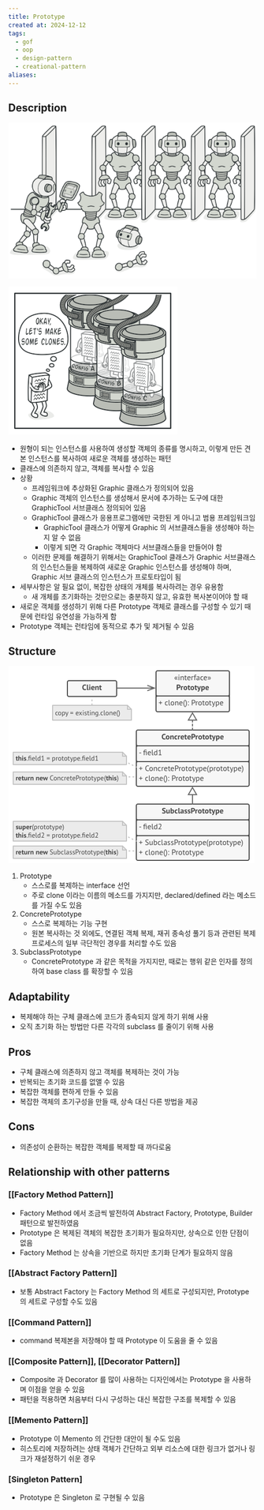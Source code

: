 ```yaml
---
title: Prototype
created at: 2024-12-12
tags:
  - gof
  - oop
  - design-pattern
  - creational-pattern
aliases:
---
```


## Description

![Untitled](../../../../_assets/oop/Untitled%2037.png)

![Untitled](../../../../_assets/oop/Untitled%2038.png)

- 원형이 되는 인스턴스를 사용하여 생성할 객체의 종류를 명시하고, 이렇게 만든 견본 인스턴스를 복사하여 새로운 객체를 생성하는 패턴
- 클래스에 의존하지 않고, 객체를 복사할 수 있음
- 상황
  - 프레임워크에 추상화된 Graphic 클래스가 정의되어 있음
  - Graphic 객체의 인스턴스를 생성해서 문서에 추가하는 도구에 대한 GraphicTool 서브클래스 정의되어 있음
  - GraphicTool 클래스가 응용프로그램에만 국한된 게 아니고 범용 프레임워크임
    - GraphicTool 클래스가 어떻게 Graphic 의 서브클래스들을 생성해야 하는지 알 수 없음
    - 이렇게 되면 각 Graphic 객체마다 서브클래스들을 만들어야 함
  - 이러한 문제를 해결하기 위해서는 GraphicTool 클래스가 Graphic 서브클래스의 인스턴스들을 복제하여 새로운 Graphic 인스턴스를 생성해야 하며, Graphic 서브 클래스의 인스턴스가 프로토타입이 됨
- 세부사항은 알 필요 없이, 복잡한 상태의 개체를 복사하려는 경우 유용함
  - 새 개체를 초기화하는 것만으로는 충분하지 않고, 유효한 복사본이어야 할 때
- 새로운 객체를 생성하기 위해 다른 Prototype 객체로 클래스를 구성할 수 있기 때문에 런타임 유연성을 가능하게 함
- Prototype 객체는 런타임에 동적으로 추가 및 제거될 수 있음

## Structure

![Untitled](../../../../_assets/oop/Untitled%2039.png)

1. Prototype
   - 스스로를 복제하는 interface 선언
   - 주로 clone 이라는 이름의 메소드를 가지지만, declared/defined 라는 메소드를 가질 수도 있음
2. ConcretePrototype
   - 스스로 복제하는 기능 구현
   - 원본 복사하는 것 외에도, 연결된 객체 복제, 재귀 종속성 풀기 등과 관련된 복제 프로세스의 일부 극단적인 경우를 처리할 수도 있음
3. SubclassPrototype
   - ConcretePrototype 과 같은 목적을 가지지만, 때로는 행위 같은 인자를 정의하여 base class 를 확장할 수 있음

## Adaptability

- 복제해야 하는 구체 클래스에 코드가 종속되지 않게 하기 위해 사용
- 오직 초기화 하는 방법만 다른 각각의 subclass 를 줄이기 위해 사용

## Pros

- 구체 클래스에 의존하지 않고 객체를 복제하는 것이 가능
- 반복되는 초기화 코드를 없앨 수 있음
- 복잡한 객체를 편하게 만들 수 있음
- 복잡한 객체의 초기구성을 만들 때, 상속 대신 다른 방법을 제공

## Cons

- 의존성이 순환하는 복잡한 객체를 복제할 때 까다로움

## Relationship with other patterns

### [[Factory Method Pattern]]

- Factory Method 에서 조금씩 발전하여 Abstract Factory, Prototype, Builder 패턴으로 발전하였음
- Prototype 은 복제된 객체의 복잡한 초기화가 필요하지만, 상속으로 인한 단점이 없음
- Factory Method 는 상속을 기반으로 하지만 초기화 단계가 필요하지 않음

### [[Abstract Factory Pattern]]

- 보통 Abstract Factory 는 Factory Method 의 세트로 구성되지만, Prototype 의 세트로 구성할 수도 있음

### [[Command Pattern]]

- command 복제본을 저장해야 할 때 Prototype 이 도움을 줄 수 있음

### [[Composite Pattern]], [[Decorator Pattern]]

- Composite 과 Decorator 를 많이 사용하는 디자인에서는 Prototype 을 사용하며 이점을 얻을 수 있음
- 패턴을 적용하면 처음부터 다시 구성하는 대신 복잡한 구조를 복제할 수 있음

### [[Memento Pattern]]

- Prototype 이 Memento 의 간단한 대안이 될 수도 있음
- 히스토리에 저장하려는 상태 객체가 간단하고 외부 리소스에 대한 링크가 없거나 링크가 재설정하기 쉬운 경우

### [Singleton Pattern]

- Prototype 은 Singleton 로 구현될 수 있음
